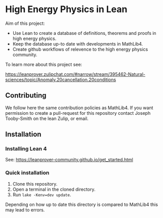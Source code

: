 # High Energy Physics in Lean

Aim of this project: 

- Use Lean to create a database of definitions, theorems and proofs in high energy physics.
- Keep the database up-to date with developments in MathLib4. 
- Create github workflows of relevence to the high energy physics community. 

To learn more about this project see: 

https://leanprover.zulipchat.com/#narrow/stream/395462-Natural-sciences/topic/Anomaly.20cancellation.20conditions

## Contributing 

We follow here the same contribution policies as MathLib4. If you want permission to create a pull-request for this repository contact Joseph Tooby-Smith on the lean Zulip, or email. 


## Installation

### Installing Lean 4 

See: https://leanprover-community.github.io/get_started.html

### Quick installation 

1. Clone this repository. 
2. Open a terminal in the cloned directory. 
2. Run `lake -Kenv=dev update`.

Depending on how up to date this directory is compared to MathLib4 this may lead to errors.
